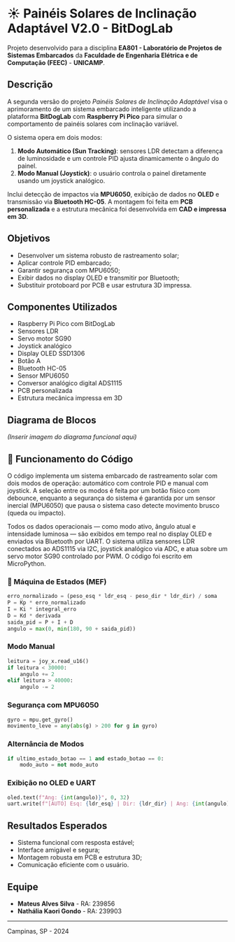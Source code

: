
# ☀️ Painéis Solares de Inclinação Adaptável V2.0 - BitDogLab

Projeto desenvolvido para a disciplina **EA801 - Laboratório de Projetos de Sistemas Embarcados** da **Faculdade de Engenharia Elétrica e de Computação (FEEC)** - **UNICAMP**.

## Descrição

A segunda versão do projeto *Painéis Solares de Inclinação Adaptável* visa o aprimoramento de um sistema embarcado inteligente utilizando a plataforma **BitDogLab** com **Raspberry Pi Pico** para simular o comportamento de painéis solares com inclinação variável.

O sistema opera em dois modos:

1. **Modo Automático (Sun Tracking)**: sensores LDR detectam a diferença de luminosidade e um controle PID ajusta dinamicamente o ângulo do painel.
2. **Modo Manual (Joystick)**: o usuário controla o painel diretamente usando um joystick analógico.

Inclui detecção de impactos via **MPU6050**, exibição de dados no **OLED** e transmissão via **Bluetooth HC-05**. A montagem foi feita em **PCB personalizada** e a estrutura mecânica foi desenvolvida em **CAD e impressa em 3D**.

## Objetivos

- Desenvolver um sistema robusto de rastreamento solar;
- Aplicar controle PID embarcado;
- Garantir segurança com MPU6050;
- Exibir dados no display OLED e transmitir por Bluetooth;
- Substituir protoboard por PCB e usar estrutura 3D impressa.

## Componentes Utilizados

- Raspberry Pi Pico com BitDogLab
- Sensores LDR
- Servo motor SG90
- Joystick analógico
- Display OLED SSD1306
- Botão A
- Bluetooth HC-05
- Sensor MPU6050
- Conversor analógico digital ADS1115
- PCB personalizada
- Estrutura mecânica impressa em 3D

## Diagrama de Blocos

*(Inserir imagem do diagrama funcional aqui)*

## 🧠 Funcionamento do Código

O código implementa um sistema embarcado de rastreamento solar com dois modos de operação: automático com controle PID e manual com joystick. A seleção entre os modos é feita por um botão físico com debounce, enquanto a segurança do sistema é garantida por um sensor inercial (MPU6050) que pausa o sistema caso detecte movimento brusco (queda ou impacto).

Todos os dados operacionais — como modo ativo, ângulo atual e intensidade luminosa — são exibidos em tempo real no display OLED e enviados via Bluetooth por UART. O sistema utiliza sensores LDR conectados ao ADS1115 via I2C, joystick analógico via ADC, e atua sobre um servo motor SG90 controlado por PWM. O código foi escrito em MicroPython.

### 🔄 Máquina de Estados (MEF)


```python
erro_normalizado = (peso_esq * ldr_esq - peso_dir * ldr_dir) / soma
P = Kp * erro_normalizado
I = Ki * integral_erro
D = Kd * derivada
saida_pid = P + I + D
angulo = max(0, min(180, 90 + saida_pid))
```

### Modo Manual
```python
leitura = joy_x.read_u16()
if leitura < 30000:
    angulo += 2
elif leitura > 40000:
    angulo -= 2
```

### Segurança com MPU6050
```python
gyro = mpu.get_gyro()
movimento_leve = any(abs(g) > 200 for g in gyro)
```

### Alternância de Modos
```python
if ultimo_estado_botao == 1 and estado_botao == 0:
    modo_auto = not modo_auto
```

### Exibição no OLED e UART
```python
oled.text(f"Ang: {int(angulo)}", 0, 32)
uart.write(f"[AUTO] Esq: {ldr_esq} | Dir: {ldr_dir} | Ang: {int(angulo)}\n")
```

## Resultados Esperados

- Sistema funcional com resposta estável;
- Interface amigável e segura;
- Montagem robusta em PCB e estrutura 3D;
- Comunicação eficiente com o usuário.

## Equipe

- **Mateus Alves Silva** - RA: 239856  
- **Nathália Kaori Gondo** - RA: 239903  

---

Campinas, SP - 2024
